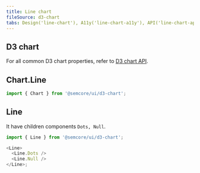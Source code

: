 ```yaml
---
title: Line chart
fileSource: d3-chart
tabs: Design('line-chart'), A11y('line-chart-a11y'), API('line-chart-api'), Examples('line-chart-d3-code'), Changelog('d3-chart-changelog')
---
```


## D3 chart

For all common D3 chart properties, refer to [D3 chart API](/data-display/d3-chart/d3-chart-api).

## Chart.Line

```js
import { Chart } from '@semcore/ui/d3-chart';
```

<TypesView type="LineChartProps" :types={...types} />

## Line

It have children components `Dots, Null`.

```js
import { Line } from '@semcore/ui/d3-chart';

<Line>
  <Line.Dots />
  <Line.Null />
</Line>;
```

<TypesView type="LineProps" :types={...types} />

<script setup>import { data as types } from '@types.data.ts';</script>
